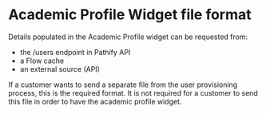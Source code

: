 # Academic Profile Widget file format

Details populated in the Academic Profile widget can be requested from:
- the /users endpoint in Pathify API
- a Flow cache
- an external source (API)

If a customer wants to send a separate file from the user provisioning process, this is the required format. It is not required for a customer to send this file in order to have the academic profile widget. 